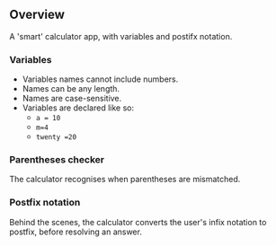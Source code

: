 ## Overview
A 'smart' calculator app, with variables and postifx notation.
### Variables
- Variables names cannot include numbers.
- Names can be any length.
- Names are case-sensitive.
- Variables are declared like so:
    - `a = 10`
    - `m=4`
    - `twenty =20`
### Parentheses checker
The calculator recognises when parentheses are mismatched.
### Postfix notation
Behind the scenes, the calculator converts the user's infix notation to postfix, before resolving an answer.

